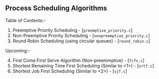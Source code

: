 ## Process Scheduling Algorithms

Table of Contents:-

1. Preemptive Priority Scheduling - [`preemptive_priority.c`]
2. Non-Preemptive Priority Scheduling - [`nonpreemptive_priority.c`]
3. Round Robin Scheduling (using circular queues) - [`round_robin.c`]

Upcoming:-

4. First Come First Serve Algorithm (Non-preemmptive) - [`fcfs.c`]
5. Shortest Remaining Time First Scheduling (Similar to <1>) - [`srtf.c`]
6. Shortest Job First Scheduling (Similar to <2>) - [`sjf.c`]
